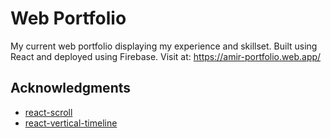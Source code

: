 # Web Portfolio

My current web portfolio displaying my experience and skillset.
Built using React and deployed using Firebase.
Visit at: https://amir-portfolio.web.app/

## Acknowledgments

- [react-scroll](https://github.com/fisshy/react-scroll)
- [react-vertical-timeline](https://github.com/stephane-monnot/react-vertical-timeline)
